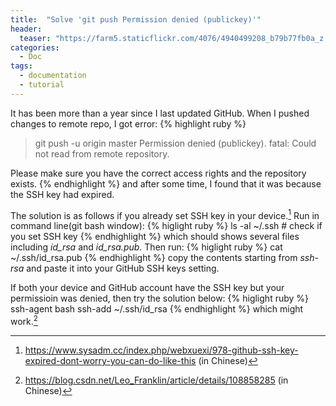 ```yaml
---
title:  "Solve 'git push Permission denied (publickey)'"
header:
  teaser: "https://farm5.staticflickr.com/4076/4940499208_b79b77fb0a_z.jpg"
categories: 
  - Doc
tags:
  - documentation
  - tutorial
---
```


It has been more than a year since I last updated GitHub. When I pushed changes to remote repo, I got error:
{% highlight ruby %}
> git push -u origin master
Permission denied (publickey).
fatal: Could not read from remote repository.

Please make sure you have the correct access rights
and the repository exists.
{% endhighlight %}
and after some time, I found that it was because the SSH key had expired.

The solution is as follows if you already set SSH key in your device.[^sol1] Run in command line(git bash window):
{% higlight ruby %}
ls -al ~/.ssh # check if you set SSH key
{% endhighlight %}
which should shows several files including _id\_rsa_ and _id\_rsa.pub_. Then run:
{% higlight ruby %}
cat ~/.ssh/id_rsa.pub
{% endhighlight %}
copy the contents starting from _ssh-rsa_ and paste it into your GitHub SSH keys setting.

If both your device and GitHub account have the SSH key but your permissioin was denied, then try the solution below:
{% higlight ruby %}
ssh-agent bash
ssh-add ~/.ssh/id_rsa
{% endhighlight %}
which might work.[^sol2]

[^sol1]: https://www.sysadm.cc/index.php/webxuexi/978-github-ssh-key-expired-dont-worry-you-can-do-like-this (in Chinese)
[^sol2]: https://blog.csdn.net/Leo_Franklin/article/details/108858285 (in Chinese)

